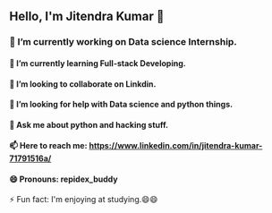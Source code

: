 ## Hello, I'm Jitendra Kumar 👋

### 🔭 I’m currently working on Data science Internship.
#### 🌱 I’m currently learning Full-stack Developing.
#### 👯 I’m looking to collaborate on Linkdin.
#### 🤔 I’m looking for help with Data science and python things.
#### 💬 Ask me about python and hacking stuff.
#### 📫 Here to reach me: https://www.linkedin.com/in/jitendra-kumar-71791516a/
#### 😄 Pronouns: repidex_buddy
⚡ Fun fact: I'm enjoying at studying.😄😄

